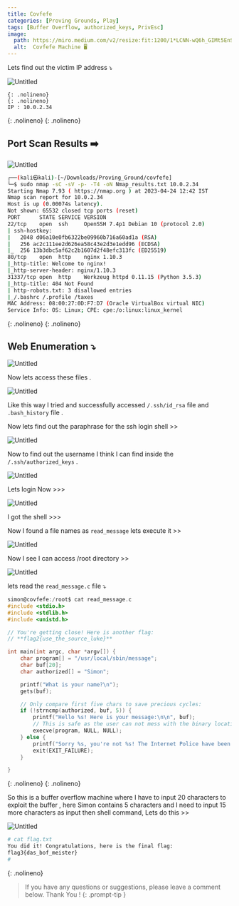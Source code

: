 ```yaml
---
title: Covfefe
categories: [Proving Grounds, Play]
tags: [Buffer Overflow, authorized_keys, PrivEsc]
image:
  path: https://miro.medium.com/v2/resize:fit:1200/1*LCNN-wQ6h_GIMt5EnSkhPA.png
  alt:  Covfefe Machine 🖥️
---
```


Lets find out the victim IP address ⤵️

![Untitled](/Vulnhub-Files/img/Covfefe/Untitled.png)

```
{: .nolineno}
{: .nolineno}
IP : 10.0.2.34
```
{: .nolineno}
{: .nolineno}

## Port Scan Results ➡️

![Untitled](/Vulnhub-Files/img/Covfefe/Untitled%201.png)

```bash
┌──(kali㉿kali)-[~/Downloads/Proving_Ground/covfefe]
└─$ sudo nmap -sC -sV -p- -T4 -oN Nmap_results.txt 10.0.2.34
Starting Nmap 7.93 ( https://nmap.org ) at 2023-04-24 12:42 IST
Nmap scan report for 10.0.2.34
Host is up (0.00074s latency).
Not shown: 65532 closed tcp ports (reset)
PORT      STATE SERVICE VERSION
22/tcp    open  ssh     OpenSSH 7.4p1 Debian 10 (protocol 2.0)
| ssh-hostkey: 
|   2048 d06a10e0fb6322be09960b716a60ad1a (RSA)
|   256 ac2c111ee2d626ea58c43e2d3e1edd96 (ECDSA)
|_  256 13b3dbc5af62c2b1607d2f48efc313fc (ED25519)
80/tcp    open  http    nginx 1.10.3
|_http-title: Welcome to nginx!
|_http-server-header: nginx/1.10.3
31337/tcp open  http    Werkzeug httpd 0.11.15 (Python 3.5.3)
|_http-title: 404 Not Found
| http-robots.txt: 3 disallowed entries 
|_/.bashrc /.profile /taxes
MAC Address: 08:00:27:0D:F7:D7 (Oracle VirtualBox virtual NIC)
Service Info: OS: Linux; CPE: cpe:/o:linux:linux_kernel
```
{: .nolineno}
{: .nolineno}

## Web Enumeration ⤵️

![Untitled](/Vulnhub-Files/img/Covfefe/Untitled%202.png)

Now lets access these files .

![Untitled](/Vulnhub-Files/img/Covfefe/Untitled%203.png)

Like this way I tried and successfully accessed `/.ssh/id_rsa` file and `.bash_history` file .

Now lets find out the paraphrase for the ssh login shell >>

![Untitled](/Vulnhub-Files/img/Covfefe/Untitled%204.png)

Now to find out the username I think I can find inside the `/.ssh/authorized_keys` .

![Untitled](/Vulnhub-Files/img/Covfefe/Untitled%205.png)

Lets login Now >>>

![Untitled](/Vulnhub-Files/img/Covfefe/Untitled%206.png)

I got the shell >>>

Now I found a file names as `read_message` lets execute it >>

![Untitled](/Vulnhub-Files/img/Covfefe/Untitled%207.png)

Now I see I can access /root directory >>

![Untitled](/Vulnhub-Files/img/Covfefe/Untitled%208.png)

lets read the `read_message.c` file ⤵️

```c
simon@covfefe:/root$ cat read_message.c 
#include <stdio.h>
#include <stdlib.h>
#include <unistd.h>

// You're getting close! Here is another flag:
// **flag2{use_the_source_luke}**

int main(int argc, char *argv[]) {
    char program[] = "/usr/local/sbin/message";
    char buf[20];
    char authorized[] = "Simon";

    printf("What is your name?\n");
    gets(buf);

    // Only compare first five chars to save precious cycles:
    if (!strncmp(authorized, buf, 5)) {
        printf("Hello %s! Here is your message:\n\n", buf);
        // This is safe as the user can not mess with the binary location:
        execve(program, NULL, NULL);
    } else {
        printf("Sorry %s, you're not %s! The Internet Police have been informed of this violation.\n", buf, authorized);
        exit(EXIT_FAILURE);
    }

}
```
{: .nolineno}
{: .nolineno}

So this is a buffer overflow machine where I have to input 20 characters to exploit the buffer , here Simon contains 5 characters and I need to input 15 more characters as input  then shell command, Lets do this >>

![Untitled](/Vulnhub-Files/img/Covfefe/Untitled%209.png)

```bash
# cat flag.txt
You did it! Congratulations, here is the final flag:
flag3{das_bof_meister}
#
```
{: .nolineno}

> If you have any questions or suggestions, please leave a comment below.
Thank You ! 
{: .prompt-tip }